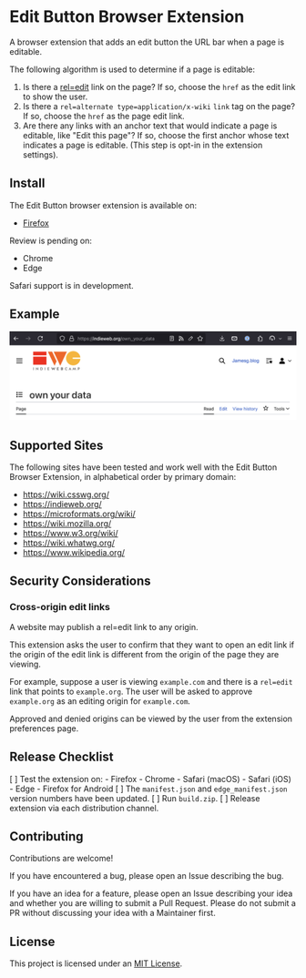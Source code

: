# Edit Button Browser Extension

A browser extension that adds an edit button the URL bar when a page is editable.

The following algorithm is used to determine if a page is editable:

1. Is there a [rel=edit](microformats.org/wiki/rel-edit) link on the page? If so, choose the `href` as the edit link to show the user.
2. Is there a `rel=alternate type=application/x-wiki` `link` tag on the page? If so, choose the `href` as the page edit link.
3. Are there any links with an anchor text that would indicate a page is editable, like "Edit this page"? If so, choose the first anchor whose text indicates a page is editable. (This step is opt-in in the extension settings).

## Install

The Edit Button browser extension is available on:

- [Firefox](https://addons.mozilla.org/en-US/firefox/addon/edit-button-rel/)

Review is pending on:

- Chrome
- Edge

Safari support is in development.

## Example

![A screenshot showing an edit button in the URL bar of a page on the IndieWeb wiki](./screenshot.png)

## Supported Sites

The following sites have been tested and work well with the Edit Button Browser Extension, in alphabetical order by primary domain:
* https://wiki.csswg.org/
* https://indieweb.org/
* https://microformats.org/wiki/
* https://wiki.mozilla.org/
* https://www.w3.org/wiki/
* https://wiki.whatwg.org/
* https://www.wikipedia.org/

## Security Considerations

### Cross-origin edit links

A website may publish a rel=edit link to any origin.

This extension asks the user to confirm that they want to open an edit link if the origin of the edit link is different from the origin of the page they are viewing.

For example, suppose a user is viewing `example.com` and there is a `rel=edit` link that points to `example.org`. The user will be asked to approve `example.org` as an editing origin for `example.com`.

Approved and denied origins can be viewed by the user from the extension preferences page.

## Release Checklist

[ ] Test the extension on:
    - Firefox
    - Chrome
    - Safari (macOS)
    - Safari (iOS)
    - Edge
    - Firefox for Android
[ ] The `manifest.json` and `edge_manifest.json` version numbers have been updated.
[ ] Run `build.zip`.
[ ] Release extension via each distribution channel.

## Contributing

Contributions are welcome!

If you have encountered a bug, please open an Issue describing the bug.

If you have an idea for a feature, please open an Issue describing your idea and whether you are willing to submit a Pull Request. Please do not submit a PR without discussing your idea with a Maintainer first.

## License

This project is licensed under an [MIT License](LICENSE).